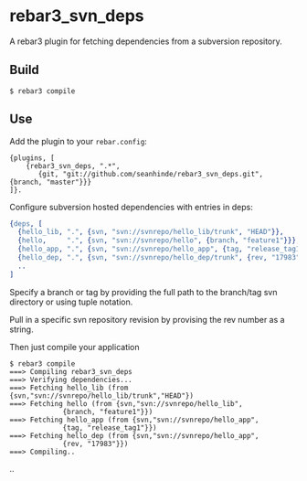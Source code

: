 rebar3_svn_deps
=====

A rebar3 plugin for fetching dependencies from a subversion repository.

Build
-----

    $ rebar3 compile

Use
---

Add the plugin to your `rebar.config`:

    {plugins, [
        {rebar3_svn_deps, ".*",
           {git, "git://github.com/seanhinde/rebar3_svn_deps.git", {branch, "master"}}}
    ]}.

Configure subversion hosted dependencies with entries in deps:

```erlang
{deps, [
  {hello_lib, ".", {svn, "svn://svnrepo/hello_lib/trunk", "HEAD"}},
  {hello,     ".", {svn, "svn://svnrepo/hello", {branch, "feature1"}}},
  {hello_app, ".", {svn, "svn://svnrepo/hello_app", {tag, "release_tag1"}}},
  {hello_dep, ".", {svn, "svn://svnrepo/hello_dep/trunk", {rev, "17983"}}}
  ..
]

```

Specify a branch or tag by providing the full path to the branch/tag
svn directory or using tuple notation.

Pull in a specific svn repository revision by provising the rev number
as a string.

Then just compile your application

    $ rebar3 compile
    ===> Compiling rebar3_svn_deps
    ===> Verifying dependencies...
    ===> Fetching hello_lib (from {svn,"svn://svnrepo/hello_lib/trunk","HEAD"})
    ===> Fetching hello (from {svn,"svn://svnrepo/hello_lib",
                 {branch, "feature1"}})
    ===> Fetching hello_app (from {svn,"svn://svnrepo/hello_app",
                 {tag, "release_tag1"}})
    ===> Fetching hello_dep (from {svn,"svn://svnrepo/hello_app",
                 {rev, "17983"}})
    ===> Compiling..
..

